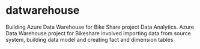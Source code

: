 # datwarehouse

Building Azure Data Warehouse for Bike Share project Data Analytics.
Azure Data Warehouse project for Bikeshare involved importing data from source system, building data model
and creating fact and dimension tables 
